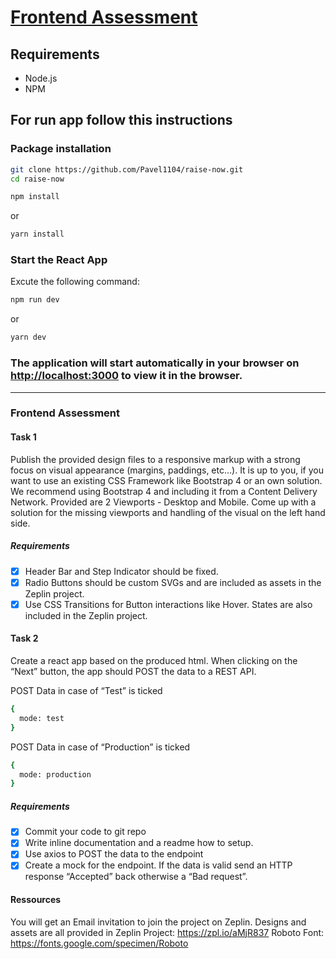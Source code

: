 # [Frontend Assessment](https://docs.google.com/document/d/10pN8oEhspg-glIR4OzmivH5diAveAzO-ZEjQQckX0J0/edit#)

## Requirements
* Node.js
* NPM

## For run app follow this instructions
### Package installation

```bash
git clone https://github.com/Pavel1104/raise-now.git
cd raise-now
```

```bash
npm install
```
or
```bash
yarn install
```

 ### Start the React App
 Excute the following command:
```bash
npm run dev
```
or
```bash
yarn dev
```

### The application will start automatically in your browser on [http://localhost:3000](http://localhost:3000) to view it in the browser.

___

### Frontend Assessment
#### Task 1
Publish the provided design files to a responsive markup with a strong focus on visual appearance (margins, paddings, etc…). It is up to you, if you want to use an existing CSS Framework like Bootstrap 4 or an own solution. We recommend using Bootstrap 4 and including it from a Content Delivery Network. Provided are 2 Viewports - Desktop and Mobile. Come up with a solution for the missing viewports and handling of the visual on the left hand side.

##### Requirements
- [x] Header Bar and Step Indicator should be fixed.
- [x] Radio Buttons should be custom SVGs and are included as assets in the Zeplin project.
- [x] Use CSS Transitions for Button interactions like Hover. States are also included in the Zeplin project.

#### Task 2

Create a react app based on the produced html. When clicking on the “Next” button, the app should POST the data to a REST API.

POST Data in case of “Test” is ticked
```bash
{
  mode: test
}
```
POST Data in case of “Production” is ticked
```bash
{
  mode: production
}
```

##### Requirements

- [x] Commit your code to git repo
- [x] Write inline documentation and a readme how to setup.
- [x] Use axios to POST the data to the endpoint
- [x] Create a mock for the endpoint. If the data is valid send an HTTP response “Accepted” back otherwise a “Bad request”.

#### Ressources

You will get an Email invitation to join the project on Zeplin.
Designs and assets are all provided in Zeplin Project: https://zpl.io/aMjR837
Roboto Font: https://fonts.google.com/specimen/Roboto

